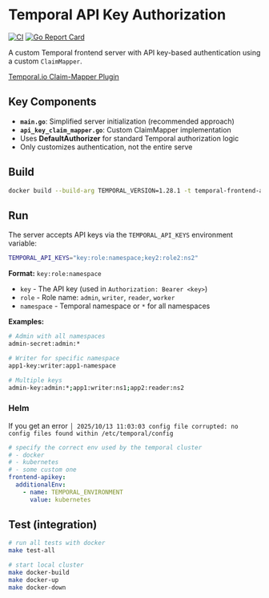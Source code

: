 # Temporal API Key Authorization

[![CI](https://github.com/ilubenets/temporal-apikey/actions/workflows/ci.yaml/badge.svg)](https://github.com/ilubenets/temporal-apikey/actions/workflows/ci.yaml)
[![Go Report Card](https://goreportcard.com/badge/github.com/ilubenets/temporal-apikey)](https://goreportcard.com/report/github.com/ilubenets/temporal-apikey)

A custom Temporal frontend server with API key-based authentication using a custom `ClaimMapper`.

[Temporal.io Claim-Mapper Plugin](https://docs.temporal.io/self-hosted-guide/security#claim-mapper)

## Key Components

- **`main.go`**: Simplified server initialization (recommended approach)
- **`api_key_claim_mapper.go`**: Custom ClaimMapper implementation
- Uses **DefaultAuthorizer** for standard Temporal authorization logic
- Only customizes authentication, not the entire serve

## Build

```bash
docker build --build-arg TEMPORAL_VERSION=1.28.1 -t temporal-frontend-apikey:1.28.1 .
```

## Run

The server accepts API keys via the `TEMPORAL_API_KEYS` environment variable:

```bash
TEMPORAL_API_KEYS="key:role:namespace;key2:role2:ns2"
```

**Format:** `key:role:namespace`

- `key` - The API key (used in `Authorization: Bearer <key>`)
- `role` - Role name: `admin`, `writer`, `reader`, `worker`
- `namespace` - Temporal namespace or `*` for all namespaces

**Examples:**

```bash
# Admin with all namespaces
admin-secret:admin:*

# Writer for specific namespace
app1-key:writer:app1-namespace

# Multiple keys
admin-key:admin:*;app1:writer:ns1;app2:reader:ns2
```

### Helm

If you get an error `│ 2025/10/13 11:03:03 config file corrupted: no config files found within /etc/temporal/config`

```yaml
# specify the correct env used by the temporal cluster
# - docker
# - kubernetes
# - some custom one
frontend-apikey:
  additionalEnv:
    - name: TEMPORAL_ENVIRONMENT
      value: kubernetes
```

## Test (integration)

```bash
# run all tests with docker
make test-all

# start local cluster
make docker-build
make docker-up
make docker-down
```
